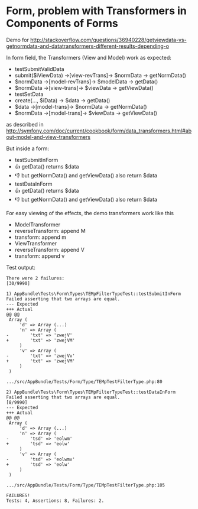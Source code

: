 Form, problem with Transformers in Components of Forms
======================================================

Demo for http://stackoverflow.com/questions/36940228/getviewdata-vs-getnormdata-and-datatransformers-different-results-depending-o

In form field, the Transformers (View and Model) work as expected:
 * testSubmitValidData
  * submit($iViewData) ->[view-revTrans]-> $normData -> getNormData()
  * $normData ->[model-revTrans]-> $modelData -> getData()
  * $normData ->[view-trans]-> $viewData -> getViewData()
 * testSetData
  * create(..., $iData) -> $data -> getData()
  * $data ->[model-trans]-> $normData -> getNormData()
  * $normData ->[model-trans]-> $viewData -> getViewData()

as described in http://symfony.com/doc/current/cookbook/form/data_transformers.html#about-model-and-view-transformers

But inside a form:
 * testSubmitInForm
  * :+1: getData() returns $data
  * :-1: but getNormData() and getViewData() also return $data
 * testDataInForm
  * :+1: getData() returns $data
  * :-1: but getNormData() and getViewData() also return $data

For easy viewing of the effects, the demo transformers work like this
 * ModelTransformer
  * reverseTransform: append M
  * transform: append m
 * ViewTransformer
  * reverseTransform: append V
  * transform: append v

Test output:
```
There were 2 failures:                                                                                                                    [30/9990]

1) AppBundle\Tests\Form\Types\TEMpFilterTypeTest::testSubmitInForm
Failed asserting that two arrays are equal.
--- Expected
+++ Actual
@@ @@
 Array (
     'd' => Array (...)
     'n' => Array (
-        'txt' => 'zwejV'
+        'txt' => 'zwejVM'
     )
     'v' => Array (
-        'txt' => 'zwejVv'
+        'txt' => 'zwejVM'
     )
 )

.../src/AppBundle/Tests/Form/Type/TEMpTestFilterType.php:80

2) AppBundle\Tests\Form\Types\TEMpFilterTypeTest::testDataInForm
Failed asserting that two arrays are equal.                                                                                                [8/9990]
--- Expected
+++ Actual
@@ @@
 Array (
     'd' => Array (...)
     'n' => Array (
-        'tsd' => 'eolwm'
+        'tsd' => 'eolw'
     )
     'v' => Array (
-        'tsd' => 'eolwmv'
+        'tsd' => 'eolw'
     )
 )

.../src/AppBundle/Tests/Form/Type/TEMpTestFilterType.php:105

FAILURES!
Tests: 4, Assertions: 8, Failures: 2.
